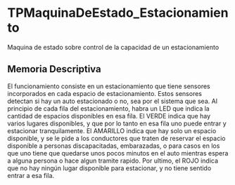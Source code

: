 # TPMaquinaDeEstado_Estacionamiento
Maquina de estado sobre control de la capacidad de un estacionamiento
## Memoria Descriptiva 
El funcionamiento consiste en un estacionamiento que tiene sensores incorporados en cada espacio de estacionamiento. Estos sensores detectan si hay un auto estacionado o no, sea por el sistema que sea. Al principio de cada fila del estacionamiento, habra un LED que indica la cantidad de espacios disponibles en esa fila. El VERDE indica que hay varios lugares disponibles, y que por lo tanto en esa fila uno puede entrar y estacionar tranquilamente. El AMARILLO indica que hay solo un espacio disponible, y se le pide a los conductores que traten de reservar el espacio disponible a personas discapacitadas, embarazadas, o para casos en los que uno tiene que quedarse unos pocos minutos en el auto mientras espera a alguna persona o hace algun tramite rapido. Por ultimo, el ROJO indica que no hay ningún lugar disponible para estacionar, y no tiene sentido entrar a esa fila.